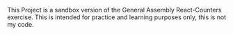 This Project is a sandbox version of the General Assembly React-Counters exercise. This is intended for practice and learning purposes only, this is not my code.
